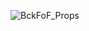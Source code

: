 ![BckFoF_Props](https://github.com/Arma-reforger-French-Conflict-FOF/FOF_Props/assets/27146048/de5fb23d-1fb6-4b07-b9d1-36799a6d9782)
